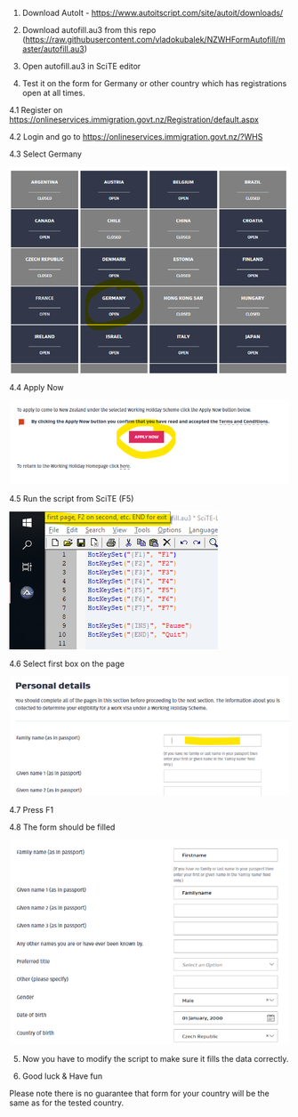 1. Download AutoIt - https://www.autoitscript.com/site/autoit/downloads/

2. Download autofill.au3 from this repo (https://raw.githubusercontent.com/vladokubalek/NZWHFormAutofill/master/autofill.au3)

3. Open autofill.au3 in SciTE editor

4. Test it on the form for Germany or other country which has registrations open at all times.

4.1 Register on https://onlineservices.immigration.govt.nz/Registration/default.aspx

4.2 Login and go to https://onlineservices.immigration.govt.nz/?WHS 

4.3 Select Germany

![](https://github.com/vladokubalek/NZWHFormAutofill/blob/master/resources/country.png)

4.4 Apply Now

![](https://github.com/vladokubalek/NZWHFormAutofill/blob/master/resources/apply.png)

4.5 Run the script from SciTE (F5)

![](https://github.com/vladokubalek/NZWHFormAutofill/blob/master/resources/runscript.png)

4.6 Select first box on the page

![](https://github.com/vladokubalek/NZWHFormAutofill/blob/master/resources/cursor.png)

4.7 Press F1

4.8 The form should be filled

![](https://github.com/vladokubalek/NZWHFormAutofill/blob/master/resources/filled.png)

5. Now you have to modify the script to make sure it fills the data correctly.

6. Good luck & Have fun

Please note there is no guarantee that form for your country will be the same as for the tested country.
